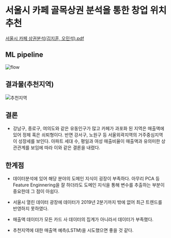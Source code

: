 # 서울시 카페 골목상권 분석을 통한 창업 위치 추천

[서울시 카페 상권분석(김지훈, 오민석).pdf](https://github.com/minsuk1/Seoul_Cafe_ML/files/5727257/default.pdf)


## ML pipeline

![flow](https://user-images.githubusercontent.com/59672222/102838330-41a7a180-4441-11eb-914d-e40216920179.PNG)


## 결과물(추천지역)
![추천지역](https://user-images.githubusercontent.com/59672222/102838668-212c1700-4442-11eb-8ed1-6a0e3ab17e3a.PNG)



## 결론
  - 강남구, 종로구, 여의도와 같은 유동인구가 많고 카페가 과포화 된 지역은 매출액에 있어 정체 혹은 쇠퇴형이다.
    반면 강서구, 노원구 등 서울외곽지역의 거주중심지역이 성장세를 보인다. 아파트 세대 수, 평일과 여성 매출비율이
    매출액과 유의미한 상관관계를 보임에 따라 이와 같은 결론을 내렸다.


## 한계점
  - 데이터분석에 있어 해당 분야의 도메인 지식이 굉장이 부족하다. 아무리 PCA 등 Feature Enginnering을 잘 하더라도
    도메인 지식을 통해 변수를 추출하는 부분이 중요한데 그 점이 아쉽다.
    
  - 서울시 열린 데이터 광장에 데이터가 2019년 2분기까지 밖에 없어 최근 트렌드를 반영하지 못하였다.
  
  - 매출액 데이터가 모든 카드 사 데이터의 집계가 아니라서 데이터가 부족했다.
  
  - 추천지역에 대한 매출액 예측(LSTM)을 시도했으면 좋을 것 같다.
